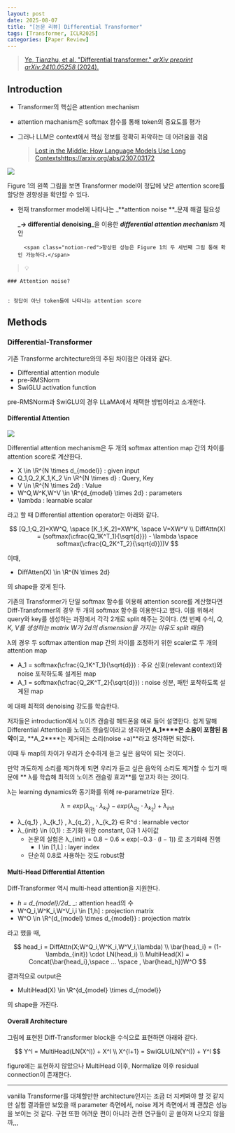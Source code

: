 ```yaml
---
layout: post
date: 2025-08-07
title: "[논문 리뷰] Differential Transformer"
tags: [Transformer, ICLR2025]
categories: [Paper Review]
---
```


> [Ye, Tianzhu, et al. "Differential transformer." ](https://arxiv.org/abs/2410.05258)[_arXiv preprint arXiv:2410.05258_](https://arxiv.org/abs/2410.05258)[ (2024).](https://arxiv.org/abs/2410.05258)



## Introduction

- Transformer의 핵심은 attention mechanism
- attention machanism은 softmax 함수를 통해 token의 중요도를 평가
- 그러나 LLM은 context에서 핵심 정보를 정확히 파악하는 데 어려움을 겪음

	> [Lost in the Middle: How Language Models Use Long Contextshttps://arxiv.org/abs/2307.03172](https://arxiv.org/abs/2307.03172)


![](https://prod-files-secure.s3.us-west-2.amazonaws.com/542b861c-36a8-4051-84e5-8804b6728dba/9083ea56-691a-4752-ae26-47f403431ac8/image.png?X-Amz-Algorithm=AWS4-HMAC-SHA256&X-Amz-Content-Sha256=UNSIGNED-PAYLOAD&X-Amz-Credential=ASIAZI2LB466RJCAEBNL%2F20250918%2Fus-west-2%2Fs3%2Faws4_request&X-Amz-Date=20250918T090116Z&X-Amz-Expires=3600&X-Amz-Security-Token=IQoJb3JpZ2luX2VjED4aCXVzLXdlc3QtMiJHMEUCIFEsUDs8SPic7ondSfn%2BNxJM36SvO9o%2FeB3LTg8t8M2%2BAiEAyNG5Ub2EL3muoygsXg%2BVQ4eRF6nqJ2jmaxV2CTG8SosqiAQIt%2F%2F%2F%2F%2F%2F%2F%2F%2F%2F%2FARAAGgw2Mzc0MjMxODM4MDUiDGFhfUVnBJOeDer2dyrcA0vCC4YtDP9M8QGO9NixQzEEKgp8VKBto6oBx7bpXAXVevPYzaMFWTyTqnb4SYHw6Y4jAKVvQEv47ynoaEt8BJGrjHss41RzRI%2FwLjM9ZVTcvm6CPPTO7BDd4XA6MXG5YJD4ZP20QqLwKuWObaNniPL5YvBkT0Loh188ls9AXxBB5spg5DzeB1bxaR6gQ5jpUkabg3Oge6Yk0FxSnKzARHEuiI2ZhrBWe1lBp5Dca6WweD%2BuPy%2BIAP9ohin%2BBOFTrDWYtIPyTP9fobpIRyo5Q8YNnbaCOa83p%2BUt3%2FKb0HqQ%2BR16KkVuCzVNOrKbhsRkR9djpkfD6vo%2BIJCFawu2Lu8xRiQ2S6BizwHzqxPoNVr%2FvrfkpvSeH7%2FTk3Rwh8Y0z6ao5%2FrSOe3ZnPGkUzpkU7CQ5x9DnRl5Goc%2BAy%2FJbMwuWXdVeLwaCaXmcOVihOqZeNKm%2FF0TzqGg2FCL8rt3EZLTUbPdLcKvkg8RO5%2FVZAerEZN%2Fw4E28isIBM8sq0t9MJz42E3iwQ0GljF0TiSJRDCXWfLL0ZM3vcBPNx2wg7Lju3leYvuVaOiiEFX5Tih8wUV8AvM75a%2BdCnz5RE5dPk0GWxsVVPrnd6x%2FWiO57SnR3SQLJxxpgkpBDJNlMOu7rsYGOqUB%2FxwDY6h4XLIPsbcKGJTKceSZwk9xCixMkuqXjyhvj4F6IdrCUGJ2Prc7D9lIR0gr%2Bbpzy%2FMlk4Rn4aHTqHTv0XcEvTZObkXeNRQmCN434EfHYGllv8nTb%2BKSAvJlTKn4ygTCNbr5ik0yz7Uw4Gb4n%2BKBZNRN65Mo6wwo2wTaoQeCA%2FOKtqHzAFZXDbPSXjvZaIZgq07BQhE%2Fvi20zGdRYXBDObDf&X-Amz-Signature=ecab68c9d34b276991b6d6dca4aabf9a51a989cc7c1d4651dc2b66bfcca4cb0d&X-Amz-SignedHeaders=host&x-amz-checksum-mode=ENABLED&x-id=GetObject)


Figure 1의 왼쪽 그림을 보면 Transformer model이 정답에 낮은 attention score를 할당한 경향성을 확인할 수 있다.

- 현재 transformer model에 나타나는 _**attention noise **_문제 해결 필요성

	_**→ differential denoising**_을 이용한 _**differential attention mechanism**_ 제안


		<span class="notion-red">향상된 성능은 Figure 1의 두 세번째 그림 통해 확인 가능하다.</span>


> 💡 


	### Attention noise?


	: 정답이 아닌 token들에 나타나는 attention score



## Methods



### Differential-Transformer


기존 Transforme architecture와의 주된 차이점은 아래와 같다.

- Differential attention module
- pre-RMSNorm
- SwiGLU activation function

pre-RMSNorm과 SwiGLU의 경우 LLaMA에서 채택한 방법이라고 소개한다.



#### Differential Attention


![](https://prod-files-secure.s3.us-west-2.amazonaws.com/542b861c-36a8-4051-84e5-8804b6728dba/116d70b2-1963-4810-9167-f4c7d8a06e8f/image.png?X-Amz-Algorithm=AWS4-HMAC-SHA256&X-Amz-Content-Sha256=UNSIGNED-PAYLOAD&X-Amz-Credential=ASIAZI2LB466RJCAEBNL%2F20250918%2Fus-west-2%2Fs3%2Faws4_request&X-Amz-Date=20250918T090116Z&X-Amz-Expires=3600&X-Amz-Security-Token=IQoJb3JpZ2luX2VjED4aCXVzLXdlc3QtMiJHMEUCIFEsUDs8SPic7ondSfn%2BNxJM36SvO9o%2FeB3LTg8t8M2%2BAiEAyNG5Ub2EL3muoygsXg%2BVQ4eRF6nqJ2jmaxV2CTG8SosqiAQIt%2F%2F%2F%2F%2F%2F%2F%2F%2F%2F%2FARAAGgw2Mzc0MjMxODM4MDUiDGFhfUVnBJOeDer2dyrcA0vCC4YtDP9M8QGO9NixQzEEKgp8VKBto6oBx7bpXAXVevPYzaMFWTyTqnb4SYHw6Y4jAKVvQEv47ynoaEt8BJGrjHss41RzRI%2FwLjM9ZVTcvm6CPPTO7BDd4XA6MXG5YJD4ZP20QqLwKuWObaNniPL5YvBkT0Loh188ls9AXxBB5spg5DzeB1bxaR6gQ5jpUkabg3Oge6Yk0FxSnKzARHEuiI2ZhrBWe1lBp5Dca6WweD%2BuPy%2BIAP9ohin%2BBOFTrDWYtIPyTP9fobpIRyo5Q8YNnbaCOa83p%2BUt3%2FKb0HqQ%2BR16KkVuCzVNOrKbhsRkR9djpkfD6vo%2BIJCFawu2Lu8xRiQ2S6BizwHzqxPoNVr%2FvrfkpvSeH7%2FTk3Rwh8Y0z6ao5%2FrSOe3ZnPGkUzpkU7CQ5x9DnRl5Goc%2BAy%2FJbMwuWXdVeLwaCaXmcOVihOqZeNKm%2FF0TzqGg2FCL8rt3EZLTUbPdLcKvkg8RO5%2FVZAerEZN%2Fw4E28isIBM8sq0t9MJz42E3iwQ0GljF0TiSJRDCXWfLL0ZM3vcBPNx2wg7Lju3leYvuVaOiiEFX5Tih8wUV8AvM75a%2BdCnz5RE5dPk0GWxsVVPrnd6x%2FWiO57SnR3SQLJxxpgkpBDJNlMOu7rsYGOqUB%2FxwDY6h4XLIPsbcKGJTKceSZwk9xCixMkuqXjyhvj4F6IdrCUGJ2Prc7D9lIR0gr%2Bbpzy%2FMlk4Rn4aHTqHTv0XcEvTZObkXeNRQmCN434EfHYGllv8nTb%2BKSAvJlTKn4ygTCNbr5ik0yz7Uw4Gb4n%2BKBZNRN65Mo6wwo2wTaoQeCA%2FOKtqHzAFZXDbPSXjvZaIZgq07BQhE%2Fvi20zGdRYXBDObDf&X-Amz-Signature=7a4b1caedad2b9dc975cc9342b155576b69ab28d70846fc731b05dd0b2a1f6e5&X-Amz-SignedHeaders=host&x-amz-checksum-mode=ENABLED&x-id=GetObject)


Differential attention mechanism은 두 개의 softmax attention map 간의 차이를 attention score로 계산한다.

- X \in \R^{N \times d\_{model}} : given input
- Q\_1,Q\_2,K\_1,K\_2 \in \R^{N \times d} : Query, Key
- V \in \R^{N \times 2d} : Value
- W^Q,W^K,W^V \in \R^{d\_{model} \times 2d} : parameters
- \lambda : learnable scalar

라고 할 때 Differential attention operator는 아래와 같다.


$$
[Q_1;Q_2]=XW^Q, \space [K_1;K_2]=XW^K, \space V=XW^V \\
DiffAttn(X) = (softmax(\cfrac{Q_1K^T_1}{\sqrt{d}}) - \lambda \space softmax(\cfrac{Q_2K^T_2}{\sqrt{d}}))V
$$


이때,

- DiffAtten(X) \in \R^{N \times 2d}

의 shape을 갖게 된다.


기존의 Transformer가 단일 softmax 함수를 이용해 attention score를 계산했다면 Diff-Transformer의 경우 두 개의 softmax 함수를 이용한다고 했다. 이를 위해서 query와 key를 생성하는 과정에서 각각 2개로 split 해주는 것이다. <span class="notion-red">(첫 번째 수식, </span><span class="notion-red">_Q, K, V를 생성하는 matrix W가 2d의 dismension을 가지는 이유도 split 때문_</span><span class="notion-red">)</span>


 λ의 경우 두 softmax attention map 간의 차이를 조정하기 위한 scaler로 두 개의 attention map

- A\_1 = softmax(\cfrac{Q\_1K^T\_1}{\sqrt{d}}) : 주요 신호(relevant context)와 noise 포착하도록 설계된 map
- A\_1 = softmax(\cfrac{Q\_2K^T\_2}{\sqrt{d}}) : noise 성분, 패턴 포착하도록 설계된 map 

에 대해 최적의 denoising 강도를 학습한다.


저자들은 introduction에서 노이즈 캔슬링 헤드폰을 예로 들어 설명한다. 쉽게 말해 Differential Attention을 노이즈 캔슬링이라고 생각하면 **A\_1****은 소음이 포함된 음악**이고, **A\_2****는 제거되는 소리(noise +a)**라고 생각하면 되겠다. 


이때 두 map의 차이가 우리가 순수하게 듣고 싶은 음악이 되는 것이다. 


만약 과도하게 소리를 제거하게 되면 우리가 듣고 싶은 음악의 소리도 제거할 수 있기 때문에 ** λ를 학습해 최적의 노이즈 캔슬링 효과**를 얻고자 하는 것이다.


λ는 learning dynamics와 동기화를 위해 re-parametrize 된다.


$$
\lambda = exp(\lambda_{q_1} \cdot \lambda_{k_1}) - exp(\lambda_{q_2} \cdot \lambda_{k_2}) + \lambda_{init}
$$

- λ\_{q\_1} , λ\_{k\_1} , λ\_{q\_2} , λ\_{k\_2} ∈ R^d : learnable vector
- λ\_{init} \in (0,1) : 초기화 위한 constant, 0과 1 사이값
	- 논문의 실험은 λ\_{init} = 0.8 − 0.6 × exp(−0.3 · (l − 1)) 로 초기화해 진행
		- l \in [1,L] : layer index
	- 단순히 0.8로 사용하는 것도 robust함


#### **Multi-Head Differential Attention**


Diff-Transformer 역시 multi-head attention을 지원한다.

- _h = d\_{model}/2d__ _: attention head의 수
- W^Q\_i,W^K\_i,W^V\_i,i \in [1,h] : projection matrix
- W^O \in \R^{d\_{model} \times d\_{model}} : projection matrix

라고 했을 때,


$$
head_i = DiffAttn(X;W^Q_i,W^K_i,W^V_i,\lambda) \\
\bar{head_i} = (1-\lambda_{init}) \cdot LN(head_i) \\
MultiHead(X) = Concat(\bar{head_i},\space ... \space , \bar{head_h})W^O
$$


결과적으로 output은

- MultiHead(X) \in \R^{d\_{model} \times d\_{model}}

의 shape을 가진다.



#### Overall Architecture


그림에 표현된 Diff-Transformer block을 수식으로 표현하면 아래와 같다.


$$
Y^l = MultiHead(LN(X^l)) + X^l \\
X^{l+1} = SwiGLU(LN(Y^l)) + Y^l
$$


figure에는 표현하지 않았으나 MultiHead 이후, Normalize 이후 residual connection이 존재한다.


---


vanilla Transformer를 대체할만한 architecture인지는 조금 더 지켜봐야 할 것 같지만 실험 결과들만 보았을 때 parameter 측면에서, noise 제거 측면에서 꽤 괜찮은 성능을 보이는 것 같다. 구현 또한 어려운 편이 아니라 관련 연구들이 곧 쏟아져 나오지 않을까,,,

